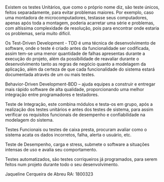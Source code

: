 Existem os testes Unitários, que como o próprio nome diz, são teste únicos, feitos
separadamente, para evitar problemas maiores. Por exemplo, caso uma montadora de
microcomputadores, testasse seus computadores, apenas após toda a montagem, poderia
acarretar uma série e problemas, com altíssima complexidade de resolução, pois para
encontrar onde estaria os problemas, seria muito difícil.

Os Test-Driven Development - TDD é uma técnica de desenvolvimento de software, onde o
teste é criado antes da funcionalidade ser codificada, assim tem-se uma menor quantidade de
falhas apresentas durante a execução do projeto, além da possibilidade de reavaliar durante o
desenvolvimento tanto as regras de negócio quanto a modelagem da aplicação, além da
certeza de que cada funcionalidade do sistema estará documentada através de um ou mais
testes.

Behavior-Driven Development-BDD – ajuda equipes a construir e entregar mais rápido
software de alta qualidade, proporcionando uma melhor integração entre programadores e
testadores.

Teste de Integração, este combina módulos e testa-os em grupo, após a realização dos testes
unitários e antes dos testes de sistema, para assim verificar os requisitos funcionais de
desempenho e confiabilidade na modelagem do sistema.

Testes Funcionais ou testes de caixa presta, procuram avaliar como o sistema acata os dados
incorretos, falha, alerta o usuário, etc.

Teste de Desempenho, carga e stress, submete o software a situações intensas de uso e avalia
seu comportamento.

Testes automatizados, são testes corriqueiros já programados, para serem feitos num projeto
durante todo o seu desenvolvimento.



Jaqueline Cerqueira de Abreu
RA: 1800323
